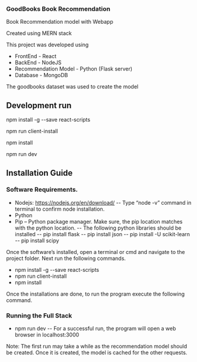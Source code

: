 ### GoodBooks Book Recommendation

Book Recommendation model with Webapp

Created using MERN stack

This project was developed using

- FrontEnd - React
- BackEnd - NodeJS
- Recommendation Model - Python (Flask server)
- Database - MongoDB

The goodbooks dataset was used to create the model

## Development run

npm install -g --save react-scripts

npm run client-install

npm install

npm run dev

## Installation Guide

### Software Requirements.

- Nodejs: https://nodejs.org/en/download/
  -- Type “node -v” command in terminal to confirm node installation.
- Python
- Pip – Python package manager. Make sure, the pip location matches with the python location.
  -- The following python libraries should be installed
  -- pip install flask
  -- pip install json
  -- pip install -U scikit-learn
  -- pip install scipy

Once the software’s installed, open a terminal or cmd and navigate to the project folder.
Next run the following commands.

- npm install -g --save react-scripts
- npm run client-install
- npm install

Once the installations are done, to run the program execute the following command.

### Running the Full Stack

- npm run dev
  -- For a successful run, the program will open a web browser in localhost:3000

Note: The first run may take a while as the recommendation model should be created. Once it is created, the model is cached for the other requests.

